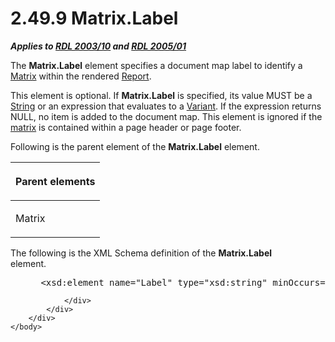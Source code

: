 <html dir="LTR" xmlns:mshelp="http://msdn.microsoft.com/mshelp" xmlns:ddue="http://ddue.schemas.microsoft.com/authoring/2003/5" xmlns:xlink="http://www.w3.org/1999/xlink" xmlns:tool="http://www.microsoft.com/tooltip">
    <head>
        <meta http-equiv="Content-Type" content="text/html; CHARSET=utf-8"></meta>
        <meta name="save" content="history"></meta>
        <title>2.49.9 Matrix.Label</title>
        <xml>
            <mshelp:toctitle title="2.49.9 Matrix.Label"></mshelp:toctitle>
            <mshelp:rltitle title="[MS-RDL]: Matrix.Label"></mshelp:rltitle>
            <mshelp:keyword index="A" term="fd6f5eea-d8ed-4b15-a34e-f3dba38fec70"></mshelp:keyword>
            <mshelp:attr name="DCSext.ContentType" value="open specification"></mshelp:attr>
            <mshelp:attr name="AssetID" value="fd6f5eea-d8ed-4b15-a34e-f3dba38fec70"></mshelp:attr>
            <mshelp:attr name="TopicType" value="kbRef"></mshelp:attr>
            <mshelp:attr name="DCSext.Title" value="[MS-RDL]: Matrix.Label" />
        </xml>
    </head>
    <body>
        <div id="header">
            <h1 class="heading">2.49.9 Matrix.Label</h1>
        </div>
        <div id="mainSection">
            <div id="mainBody">
                <div id="allHistory" class="saveHistory"></div>
                <div id="sectionSection0" class="section" name="collapseableSection">
                    

<p><b><i>Applies to </i></b><a href="a7e2ad00-07c8-4f6d-80ab-3ad55df7b233.md"><b><i>RDL 2003/10</i></b></a><b>
<i>and </i></b><a href="3ebe2912-4958-4832-b391-cad1f5e13338.md"><b><i>RDL 2005/01</i></b></a></p>

<p>The <b>Matrix.Label</b> element specifies a document map
label to identify a <a href="25419c0a-c7c6-43d7-8ca5-1af842666dcb.md">Matrix</a>
within the rendered <a href="6bbaafec-020b-406c-b4e7-5e4318b616cb.md">Report</a>.</p>

<p>This element is optional. If <b>Matrix.Label</b> is
specified, its value MUST be a <a href="1ed81ef3-a683-45e3-aaad-bd2bbe71bc3d.md">String</a> or an expression
that evaluates to a <a href="b2482b3f-74ab-4ca8-a9e5-c07955011743.md#gt_a3af3eaf-64b7-499b-a95f-193cd4c27812">Variant</a>.
If the expression returns NULL, no item is added to the document map. This
element is ignored if the <a href="b2482b3f-74ab-4ca8-a9e5-c07955011743.md#gt_32295443-a111-4846-955d-a3f5964726bb">matrix</a>
is contained within a page header or page footer.</p>

<p>Following is the parent element of the <b>Matrix.Label</b>
element.</p>

<table>
 <thead>
  <tr>
   <th>
   <p>Parent elements</p>
   </th>
  </tr>
 </thead>
 <tr>
  <td>
  <p>Matrix</p>
  </td>
 </tr>
</table>

<p>The following is the XML Schema definition of the <b>Matrix.Label</b>
element.           </p>

<dl>
<dd>
<div><pre> &lt;xsd:element name=&quot;Label&quot; type=&quot;xsd:string&quot; minOccurs=&quot;0&quot; /&gt;
</pre></div>
</dd></dl>


                </div>
            </div>
        </div>
    </body>
</html>